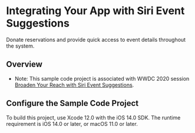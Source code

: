 # Integrating Your App with Siri Event Suggestions

Donate reservations and provide quick access to event details throughout the system.

## Overview

- Note: This sample code project is associated with WWDC 2020 session [Broaden Your Reach with Siri Event Suggestions](https://developer.apple.com/videos/play/wwdc2020/10197/).

## Configure the Sample Code Project

To build this project, use Xcode 12.0 with the iOS 14.0 SDK. The runtime requirement is iOS 14.0 or later, or macOS 11.0 or later.
